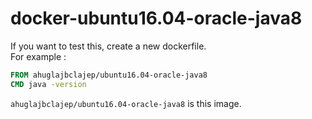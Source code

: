 # docker-ubuntu16.04-oracle-java8
If you want to test this, create a new dockerfile.  
For example :
```dockerfile
FROM ahuglajbclajep/ubuntu16.04-oracle-java8
CMD java -version
```
`ahuglajbclajep/ubuntu16.04-oracle-java8` is this image.
